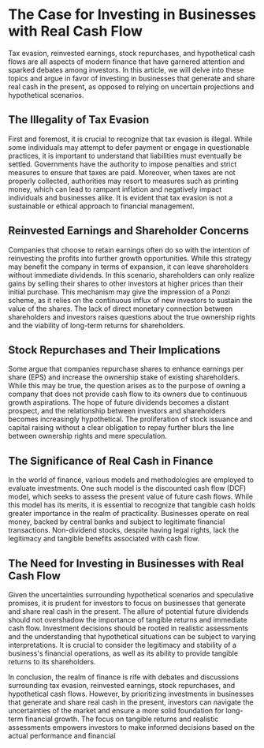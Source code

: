# The Case for Investing in Businesses with Real Cash Flow

Tax evasion, reinvested earnings, stock repurchases, and hypothetical cash flows are all aspects of modern finance that have garnered attention and sparked debates among investors. In this article, we will delve into these topics and argue in favor of investing in businesses that generate and share real cash in the present, as opposed to relying on uncertain projections and hypothetical scenarios. 

## The Illegality of Tax Evasion

First and foremost, it is crucial to recognize that tax evasion is illegal. While some individuals may attempt to defer payment or engage in questionable practices, it is important to understand that liabilities must eventually be settled. Governments have the authority to impose penalties and strict measures to ensure that taxes are paid. Moreover, when taxes are not properly collected, authorities may resort to measures such as printing money, which can lead to rampant inflation and negatively impact individuals and businesses alike. It is evident that tax evasion is not a sustainable or ethical approach to financial management.

## Reinvested Earnings and Shareholder Concerns

Companies that choose to retain earnings often do so with the intention of reinvesting the profits into further growth opportunities. While this strategy may benefit the company in terms of expansion, it can leave shareholders without immediate dividends. In this scenario, shareholders can only realize gains by selling their shares to other investors at higher prices than their initial purchase. This mechanism may give the impression of a Ponzi scheme, as it relies on the continuous influx of new investors to sustain the value of the shares. The lack of direct monetary connection between shareholders and investors raises questions about the true ownership rights and the viability of long-term returns for shareholders.

## Stock Repurchases and Their Implications

Some argue that companies repurchase shares to enhance earnings per share (EPS) and increase the ownership stake of existing shareholders. While this may be true, the question arises as to the purpose of owning a company that does not provide cash flow to its owners due to continuous growth aspirations. The hope of future dividends becomes a distant prospect, and the relationship between investors and shareholders becomes increasingly hypothetical. The proliferation of stock issuance and capital raising without a clear obligation to repay further blurs the line between ownership rights and mere speculation. 

## The Significance of Real Cash in Finance

In the world of finance, various models and methodologies are employed to evaluate investments. One such model is the discounted cash flow (DCF) model, which seeks to assess the present value of future cash flows. While this model has its merits, it is essential to recognize that tangible cash holds greater importance in the realm of practicality. Businesses operate on real money, backed by central banks and subject to legitimate financial transactions. Non-dividend stocks, despite having legal rights, lack the legitimacy and tangible benefits associated with cash flow.

## The Need for Investing in Businesses with Real Cash Flow

Given the uncertainties surrounding hypothetical scenarios and speculative promises, it is prudent for investors to focus on businesses that generate and share real cash in the present. The allure of potential future dividends should not overshadow the importance of tangible returns and immediate cash flow. Investment decisions should be rooted in realistic assessments and the understanding that hypothetical situations can be subject to varying interpretations. It is crucial to consider the legitimacy and stability of a business's financial operations, as well as its ability to provide tangible returns to its shareholders.

In conclusion, the realm of finance is rife with debates and discussions surrounding tax evasion, reinvested earnings, stock repurchases, and hypothetical cash flows. However, by prioritizing investments in businesses that generate and share real cash in the present, investors can navigate the uncertainties of the market and ensure a more solid foundation for long-term financial growth. The focus on tangible returns and realistic assessments empowers investors to make informed decisions based on the actual performance and financial
